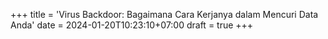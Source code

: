 +++
title = 'Virus Backdoor: Bagaimana Cara Kerjanya dalam Mencuri Data Anda'
date = 2024-01-20T10:23:10+07:00
draft = true
+++
